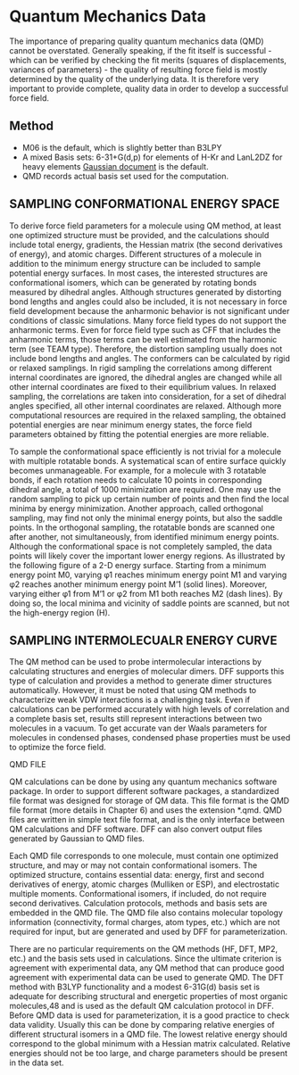 # Quantum Mechanics Data

The importance of preparing quality quantum mechanics data (QMD) cannot be overstated. Generally speaking, if the fit itself is successful - which can be verified by checking the fit merits (squares of displacements, variances of parameters) - the quality of resulting force field is mostly determined by the quality of the underlying data. It is therefore very important to provide complete, quality data in order to develop a successful force field.
  
## Method

- M06 is the default, which is slightly better than B3LPY
- A mixed Basis sets: 6-31+G(d,p) for elements of H-Kr and LanL2DZ for heavy elements [Gaussian document](https://gaussian.com/basissets/) is the default.   
- QMD records actual basis set used for the computation.


## SAMPLING CONFORMATIONAL ENERGY SPACE

To derive force field parameters for a molecule using QM method, at least one optimized structure must be provided, and the calculations should include total energy, gradients, the Hessian matrix (the second derivatives of energy), and atomic charges. 
Different structures of a molecule in addition to the minimum energy structure can be included to sample potential energy surfaces. In most cases, the interested structures are conformational isomers, which can be generated by rotating bonds measured by dihedral angles. Although structures generated by distorting bond lengths and angles could also be included, it is not necessary in force field development because the anharmonic behavior is not significant under conditions of classic simulations. Many force field types do not support the anharmonic terms. Even for force field type such as CFF that includes the anharmonic terms, those terms can be well estimated from the harmonic term (see TEAM type). Therefore, the distortion sampling usually does not include bond lengths and angles.
The conformers can be calculated by rigid or relaxed samplings. In rigid sampling the correlations among different internal coordinates are ignored, the dihedral angles are changed while all other internal coordinates are fixed to their equilibrium values. In relaxed sampling, the correlations are taken into consideration, for a set of dihedral angles specified, all other internal coordinates are relaxed. Although more computational resources are required in the relaxed sampling, the obtained potential energies are near minimum energy states, the force field parameters obtained by fitting the potential energies are more reliable.   

To sample the conformational space efficiently is not trivial for a molecule with multiple rotatable bonds. A systematical scan of entire surface quickly becomes unmanageable. For example, for a molecule with 3 rotatable bonds, if each rotation needs to calculate 10 points in corresponding dihedral angle, a total of 1000 minimization are required. One may use the random sampling to pick up certain number of points and then find the local minima by energy minimization. Another approach, called orthogonal sampling, may find not only the minimal energy points, but also the saddle points. In the orthogonal sampling, the rotatable bonds are scanned one after another, not simultaneously, from identified minimum energy points. Although the conformational space is not completely sampled, the data points will likely cover the important lower energy regions. As illustrated by the following figure of a 2-D energy surface. Starting from a minimum energy point M0, varying φ1 reaches minimum energy point M1 and varying φ2 reaches another minimum energy point M’1 (solid lines). Moreover, varying either φ1 from M’1 or φ2 from M1 both reaches M2 (dash lines). By doing so, the local minima and vicinity of saddle points are scanned, but not the high-energy region (H).
 
 
## SAMPLING INTERMOLECUALR ENERGY CURVE

The QM method can be used to probe intermolecular interactions by calculating structures and energies of molecular dimers. DFF supports this type of calculation and provides a method to generate dimer structures automatically. However, it must be noted that using QM methods to characterize weak VDW interactions is a challenging task. Even if calculations can be performed accurately with high levels of correlation and a complete basis set, results still represent interactions between two molecules in a vacuum. To get accurate van der Waals parameters for molecules in condensed phases, condensed phase properties must be used to optimize the force field.

QMD FILE

QM calculations can be done by using any quantum mechanics software package. In order to support different software packages, a standardized file format was designed for storage of QM data. This file format is the QMD file format (more details in Chapter 6) and uses the extension *.qmd. QMD files are written in simple text file format, and is the only interface between QM calculations and DFF software. DFF can also convert output files generated by Gaussian to QMD files. 

Each QMD file corresponds to one molecule, must contain one optimized structure, and may or may not contain conformational isomers. The optimized structure, contains essential data: energy, first and second derivatives of energy, atomic charges (Mulliken or ESP), and electrostatic multiple moments. Conformational isomers, if included, do not require second derivatives. Calculation protocols, methods and basis sets are embedded in the QMD file. The QMD file also contains molecular topology information (connectivity, formal charges, atom types, etc.) which are not required for input, but are generated and used by DFF for parameterization. 

There are no particular requirements on the QM methods (HF, DFT, MP2, etc.) and the basis sets used in calculations. Since the ultimate criterion is agreement with experimental data, any QM method that can produce good agreement with experimental data can be used to generate QMD. The DFT method with B3LYP functionality and a modest 6-31G(d) basis set is adequate for describing structural and energetic properties of most organic molecules,48 and is used as the default QM calculation protocol in DFF. 
Before QMD data is used for parameterization, it is a good practice to check data validity. Usually this can be done by comparing relative energies of different structural isomers in a QMD file. The lowest relative energy should correspond to the global minimum with a Hessian matrix calculated. Relative energies should not be too large, and charge parameters should be present in the data set.
